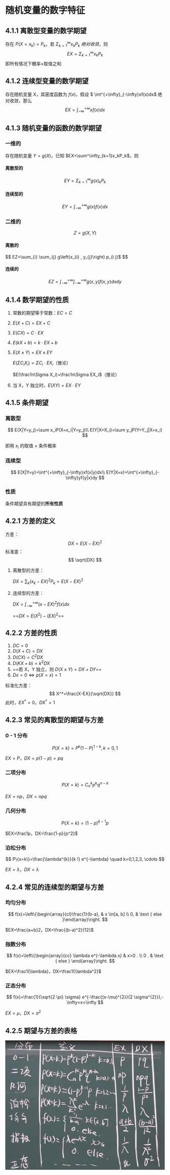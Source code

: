 # 随机变量的数字特征

## 4.1.1 离散型变量的数学期望

存在 $P(X=x_k)=P_k$，若 $\Sigma^\infty_{k=1}x_kP_k$ *绝对收敛*，则
$$
EX=\Sigma^\infty_{k=1}x_kP_k
$$
即所有情况下概率×取值之和

## 4.1.2 连续型变量的数学期望

存在随机变量 X，其密度函数为 $f(x)$，假设 $ \int^{+\infty}_{-\infty}xf(x)dx$ 绝对收敛，那么
$$
EX=\int^{+\infty}_{-\infty}xf(x)dx
$$

## 4.1.3 随机变量的函数的数学期望

### 一维的

存在随机变量 $Y=g(X)$，已知 $EX=\sum^\infty_{k=1}x_kP_k$，则

#### 离散型的

$$
EY=\Sigma^\infty_{k=1}g(x)_kP_k
$$

#### 连续型的

$$
EY=\int^{+\infty}_{-\infty}g(x)f(x)dx
$$

### 二维的

$$
Z=g(X,Y)
$$

#### 离散的

$$
EZ=\sum_{i} \sum_{j} g\left(x_{i} , y_{j}\right) p_{i j}$
$$

#### 连续的
$$
EZ=\int^{+\infty}_{-\infty}\int^{+\infty}_{-\infty}g(x,y)f(x,y)dxdy
$$

## 4.1.4 数学期望的性质

1. 常数的期望等于常数：$EC=C$

2. $E(X+C)=EX+C$

3. $E(CX)=C\cdot EX$

4. $E(kX+b)=k\cdot EX+b$

5. $E(X\pm Y)=EX\pm EY$

   $E(\Sigma C_iX_i)=\Sigma C_i\cdot EX_i$（推论）

   $E(\frac1n\Sigma X_i)=\frac1n\Sigma EX_i$（推论）
6. 当 X，Y 独立时，$E(XY)=EX\cdot EY$

## 4.1.5 条件期望

### 离散型

$$
E(X|Y=y_j)=\sum x_iP(X=x_i|Y=y_j)\\
E(Y|X=X_i)=\sum y_jP(Y=Y_j|X=x_i)
$$

即用 $x_i$ 的取值 × 条件概率

### 连续型

$$
E(X|Y=y)=\int^{+\infty}_{-\infty}xf(x|y)dx\\
E(Y|X=x)=\int^{+\infty}_{-\infty}yf(y|x)dy
$$

### 性质

条件期望具有期望的**所有性质**

## 4.2.1 方差的定义

方差：
$$
DX=E(X-EX)^2
$$
标准差：
$$
\sqrt{DX}
$$

1. 离散型的方差：

   $DX=\sum_k(x_k-EX)^2P_k=E(X-EX)^2$

2. 连续型的方差：

   $DX=\int^{+\infty}_{-\infty}(x-EX)^2f(x)dx$

   ==$DX=E(X^2)-(EX)^2$==

## 4.2.2 方差的性质

1. $DC=0$
2. $D(X+C)=DX$
3. $D(CX)=C^2DX$
4. $D(KX+b)=k^2DX$
5. ==若 X，Y 独立，则 $D(X\pm Y)=DX+ DY$==
6. $D x=0 \Leftrightarrow p(X=x)=1$

标准化方差：
$$
X^*=\frac{X-EX}{\sqrt{DX}}
$$
此时，$EX^*=0，DX^*=1$

## 4.2.3 常见的离散型的期望与方差

### 0 - 1 分布

$$
P(X=k)=P^k(1-P)^{1-k},k=0,1
$$

$EX=P$，$DX=p(1-p)=pq$

### 二项分布

$$
P(X=k)=C^k_np^kq^{n-k}
$$

$EX=np，DX=npq$

### 几何分布

$$
P\{X=k\}=(1-p)^{k-1}p
$$

$EX=\frac1p，DX=\frac{1-p}{p^2}$

### 泊松分布

$$
P\{x=k\}=\frac{\lambda^{k}}{k !} e^{-\lambda} \quad k=0,1,2,3, \cdots
$$

$EX=\lambda，DX=\lambda$

## 4.2.4 常见的连续型的期望与方差

### 均匀分布

$$
f(x)=\left\{\begin{array}{cl}\frac{1}{b-a}, & x \in[a, b] \\ 0, & \text { else }\end{array}\right.
$$

$EX=\frac{a+b}2，DX=\frac{(b-a)^2}{12}$

### 指数分布

$$
f(x)=\left\{\begin{array}{cc}
\lambda e^{-\lambda x} & x>0 . \\
0 . & \text { else }
\end{array}\right.
$$

$EX=\frac1{\lambda}，DX=\frac1{\lambda^2}$

### 正态分布

$$
f(x)=\frac{1}{\sqrt{2 \pi} \sigma} e^{-\frac{(x-\mu)^{2}}{2 \sigma^{2}}},-\infty<x<\infty
$$

$EX=\mu，DX=\sigma^2$

## 4.2.5 期望与方差的表格

![image-20210514200627319](doc/image-20210514200627319.png)